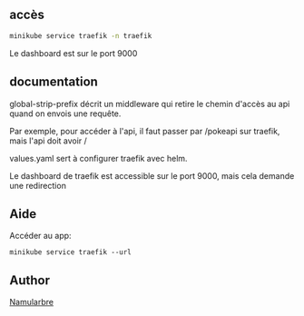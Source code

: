 ## accès

```bash
minikube service traefik -n traefik
```
Le dashboard est sur le port 9000

## documentation

global-strip-prefix décrit un middleware qui retire le chemin d'accès au api quand on envois une requête.

Par exemple, pour accéder à l'api, il faut passer par /pokeapi sur traefik, mais l'api doit avoir /

values.yaml sert à configurer traefik avec helm.

Le dashboard de traefik est accessible sur le port 9000, mais cela demande une redirection

## Aide

Accéder au app:

```
minikube service traefik --url
```

## Author

[Namularbre](https://github.com/Namularbre)
